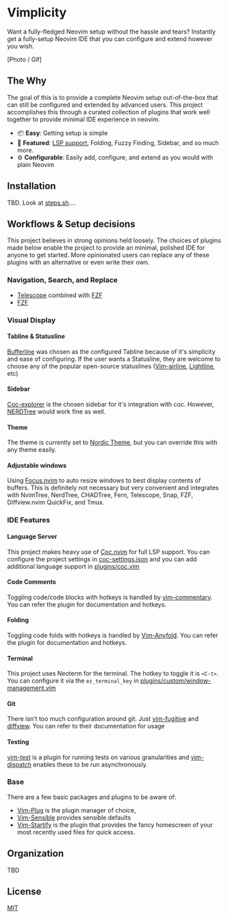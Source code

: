 # Vimplicity

Want a fully-fledged Neovim setup without the hassle and tears? Instantly get
a fully-setup Neovim IDE that you can configure and extend however you wish.

[Photo / Gif]


## The Why

The goal of this is to provide a complete Neovim setup out-of-the-box that can
still be configured and extended by advanced users. This project accomplishes
this through a curated collection of plugins that work well together to provide
minimal IDE experience in neovim.

- 📦 **Easy**: Getting setup is simple
- 🚀 **Featured**: [LSP support](https://github.com/neoclide/coc.nvim), Folding, Fuzzy Finding,  Sidebar, and so much more.
- ⚙️  **Configurable**: Easily add, configure, and extend as you would with plain Neovim


## Installation

TBD. Look at [steps.sh](./scripts/steps.md)....


## Workflows & Setup decisions

This project believes in strong opinions held loosely. The choices of plugins
made below enable the project to provide an minimal, polished IDE for anyone to
get started. More opinionated users can replace any of these plugins with an
alternative or even write their own.

### Navigation, Search, and Replace
- [Telescope](https://github.com/nvim-telescope/telescope.nvim) combined with [FZF](https://github.com/nvim-telescope/telescope-fzf-native.nvim)
- [FZF](https://github.com/junegunn/fzf.vim)

### Visual Display

#### Tabline & Statusline
[Bufferline](https://github.com/akinsho/bufferline.nvim) was chosen as the
configured Tabline because of it's simplicity and ease of configuring. If the 
user wants a Statusline, they are welcome to choose any of the popular open-source
statuslines ([Vim-airline](https://github.com/vim-airline/vim-airline), [Lightline](https://github.com/itchyny/lightline.vim), etc)

#### Sidebar
[Coc-explorer](https://github.com/weirongxu/coc-explorer) is the chosen sidebar
for it's integration with coc. However, [NERDTree](https://github.com/preservim/nerdtree)
would work fine as well.

#### Theme
The theme is currently set to [Nordic Theme](https://github.com/arcticicestudio/nord-vim), but
you can override this with any theme easily.

#### Adjustable windows
Using [Focus.nvim](https://github.com/beauwilliams/focus.nvim) to auto resize
windows to best display contents of buffers. This is definitely not necessary
but very convenient and integrates with  NvimTree, NerdTree, CHADTree, Fern,
Telescope, Snap, FZF, Diffview.nvim QuickFix, and Tmux.


### IDE Features
#### Language Server
This project makes heavy use of [Coc.nvim](https://github.com/neoclide/coc.nvim) for
full LSP support. You can configure the project settings in
[coc-settings.json](./nvim/coc-settings.json) and you can add additional
language support in [plugins/coc.vim](./nvim/plugins/coc.vim)

#### Code Comments
Toggling code/code blocks with hotkeys is handled by
[vim-commentary](https://github.com/tpope/vim-commentary). You can refer
the plugin for documentation and hotkeys.

#### Folding
Toggling code folds with hotkeys is handled by [Vim-Anyfold](https://github.com/pseewald/vim-anyfold).
You can refer the plugin for documentation and hotkeys.


#### Terminal
This project uses Neoterm for the terminal. The hotkey to toggle it is `<C-t>`. 
You can configure it via the `ez_terminal_key` in [plugins/custom/window-management.vim](./nvim/plugins/custom/window-management.vim)

#### Git
There isn't too much configuration around git. Just [vim-fugitive](https://github.com/tpope/vim-fugitive)
and [diffview](https://github.com/sindrets/diffview.nvim). You can refer to their documentation for usage


#### Testing
[vim-test](https://github.com/vim-test/vim-test) is a plugin for running tests 
on various granularities and [vim-dispatch](https://github.com/tpope/vim-dispatch) 
enables these to be run asynchronously.

### Base
There are a few basic packages and plugins to be aware of:
- [Vim-Plug](https://github.com/junegunn/vim-plug) is the plugin manager of choice, 
- [Vim-Sensible](https://github.com/tpope/vim-sensible) provides sensible defaults
- [Vim-Startify](https://github.com/mhinz/vim-startify) is the plugin that provides 
the fancy homescreen of your most recently used files for quick access.

## Organization

TBD

## License

[MIT](./LICENSE)
